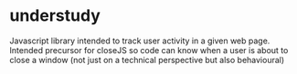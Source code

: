 # understudy
Javascript library intended to track user activity in a given web page. Intended precursor for closeJS so code can know when a user is about to close a window (not just on a technical perspective but also behavioural) 
